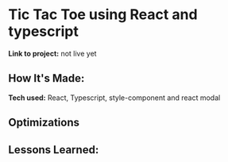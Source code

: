 # Tic Tac Toe using React and typescript

**Link to project:** not live yet

## How It's Made:

**Tech used:** React, Typescript, style-component and react modal

## Optimizations

## Lessons Learned:
